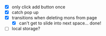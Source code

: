 * [x] only click add button once
* [x] catch pop up
* [x] transitions when deleting mons from page
  * [x] can't get to slide into next space... done!
* [ ] local storage?
